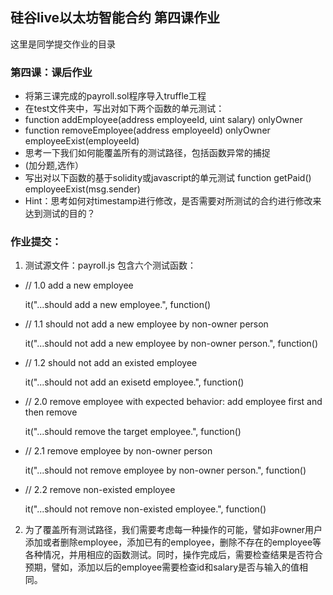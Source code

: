 ## 硅谷live以太坊智能合约 第四课作业
这里是同学提交作业的目录

### 第四课：课后作业
- 将第三课完成的payroll.sol程序导入truffle工程
- 在test文件夹中，写出对如下两个函数的单元测试：
- function addEmployee(address employeeId, uint salary) onlyOwner
- function removeEmployee(address employeeId) onlyOwner employeeExist(employeeId)
- 思考一下我们如何能覆盖所有的测试路径，包括函数异常的捕捉
- (加分题,选作）
- 写出对以下函数的基于solidity或javascript的单元测试 function getPaid() employeeExist(msg.sender)
- Hint：思考如何对timestamp进行修改，是否需要对所测试的合约进行修改来达到测试的目的？


### 作业提交：
1. 测试源文件：payroll.js 包含六个测试函数：

- // 1.0 add a new employee

  it("...should add a new employee.", function()

- // 1.1 should not add a new employee by non-owner person

  it("...should not add a new employee by non-owner person.", function()
  
- // 1.2 should not add an existed employee

  it("...should not add an exisetd employee.", function()
  
- // 2.0 remove employee with expected behavior: add employee first and then remove

  it("...should remove the target employee.", function() 
  
- // 2.1 remove employee by non-owner person

  it("...should not remove employee by non-owner person.", function()
  
- // 2.2 remove non-existed employee

  it("...should not remove non-existed employee.", function()

2. 为了覆盖所有测试路径，我们需要考虑每一种操作的可能，譬如非owner用户添加或者删除employee，添加已有的employee，删除不存在的employee等各种情况，并用相应的函数测试。同时，操作完成后，需要检查结果是否符合预期，譬如，添加以后的employee需要检查id和salary是否与输入的值相同。
